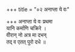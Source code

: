 +++
title = "०२ अनाप्ता ये वः"

+++
अनाप्ता ये वः प्रथमा  
यानि कर्माणि चक्रिरे ।  
वीरान् नो अत्र मा दभन्  
तद् व एतत् पुरो दधे ॥